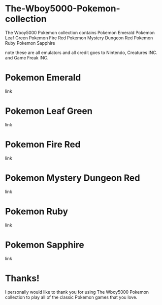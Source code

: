 # The-Wboy5000-Pokemon-collection

The Wboy5000 Pokemon collection contains
Pokemon Emerald
Pokemon Leaf Green
Pokemon Fire Red
Pokemon Mystery Dungeon Red
Pokemon Ruby
Pokemon Sapphire

note these are all emulators and all credit goes to Nintendo, Creatures INC. and Game Freak INC.

# Pokemon Emerald

link

# Pokemon Leaf Green

link

# Pokemon Fire Red

link

# Pokemon Mystery Dungeon Red

link

# Pokemon Ruby

link

# Pokemon Sapphire

link

# Thanks!

I personally would like to thank you for using The Wboy5000 Pokemon collection to play all of the classic Pokemon games that you love.

